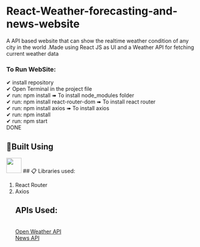 # React-Weather-forecasting-and-news-website
A API based website that can show the realtime weather condition of any city in the world .Made using React JS as UI and a Weather API for fetching current weather data
### To Run WebSite:
✔ install repository</br>
✔ Open Terminal in the project file</br>
✔ run: npm install   ➠ To install node_modules folder</br>
✔ run: npm install react-router-dom   ➠ To install react router</br>
✔ run: npm install axios ➠ To install axios</br>
✔ run: npm install</br>
✔ run: npm start</br>
DONE </br>

## 🔨Built Using
<img height="40" src="https://cdn0.iconfinder.com/data/icons/logos-brands-in-colors/128/react-1024.png" />
## 📋 Libraries used:
<ol>
<li>React Router</li>
<li>Axios</li>

## APIs Used:
</br><a href="https://openweathermap.org/">Open Weather API</a>
</br><a href="https://newsapi.org/">News API</a>

